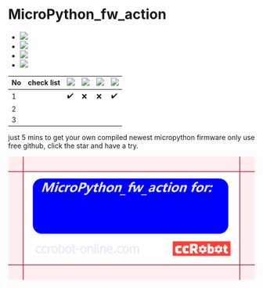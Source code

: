# MicroPython_fw_action

- ![](https://img.shields.io/badge/PYBV11-OK-yellowgreen)
- ![](https://img.shields.io/badge/ESP32-ing-yellowgreen)
- ![](https://img.shields.io/badge/ESP8266-ing-yellowgreen)
- ![](https://img.shields.io/badge/mpy_cross_win-OK-yellowgreen)

| No 	| check list 	| ![](https://img.shields.io/badge/PYBV11-OK-yellowgreen) 	| ![](https://img.shields.io/badge/ESP32-ing-yellowgreen) 	| ![](https://img.shields.io/badge/ESP8266-ing-yellowgreen) 	| ![](https://img.shields.io/badge/mpy_cross_win-OK-yellowgreen) 	|
|----	|------------	|---------------------------------------------------------	|---------------------------------------------------------	|-----------------------------------------------------------	|----------------------------------------------------------------	|
| 1  	|            	|           :heavy_check_mark:                                              	|                 :x:                                        	|                    :x:                                       	|              :heavy_check_mark:                                                  	|
| 2  	|            	|                                                         	|                                                         	|                                                           	|                                                                	|
| 3  	|            	|                                                         	|                                                         	|                                                           	|                                                                	|


just 5 mins to get your own compiled newest micropython firmware only use free github, click the star and have a try.

![](MicroPython_fw_action_card.png)


